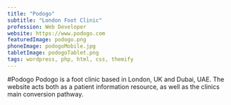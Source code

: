 ```yaml
---
title: "Podogo"
subtitle: "London Foot Clinic"
profession: Web Developer
website: https://www.podogo.com
featuredImage: podogo.png
phoneImage: podogoMobile.jpg
tabletImage: podogoTablet.png
tags: wordpress, php, html, css, themify
---
```


#Podogo
Podogo is a foot clinic based in London, UK and Dubai, UAE.
The website acts both as a patient information resource, as well as the clinics main conversion pathway.
